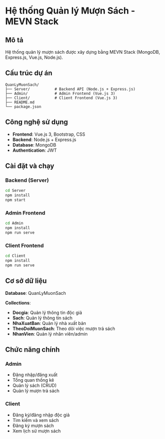 # Hệ thống Quản lý Mượn Sách - MEVN Stack

## Mô tả
Hệ thống quản lý mượn sách được xây dựng bằng MEVN Stack (MongoDB, Express.js, Vue.js, Node.js).

## Cấu trúc dự án
```
QuanLyMuonSach/
├── Server/           # Backend API (Node.js + Express.js)
├── Admin/            # Admin Frontend (Vue.js 3)
├── Client/           # Client Frontend (Vue.js 3)
├── README.md
└── package.json
```

## Công nghệ sử dụng
- **Frontend**: Vue.js 3, Bootstrap, CSS
- **Backend**: Node.js + Express.js
- **Database**: MongoDB
- **Authentication**: JWT

## Cài đặt và chạy

### Backend (Server)
```bash
cd Server
npm install
npm start
```

### Admin Frontend
```bash
cd Admin
npm install
npm run serve
```

### Client Frontend
```bash
cd Client
npm install
npm run serve
```

## Cơ sở dữ liệu
**Database**: QuanLyMuonSach

**Collections**:
- **Docgia**: Quản lý thông tin độc giả
- **Sach**: Quản lý thông tin sách
- **NhaXuatBan**: Quản lý nhà xuất bản
- **TheoDoiMuonSach**: Theo dõi việc mượn trả sách
- **NhanVien**: Quản lý nhân viên/admin

## Chức năng chính

### Admin
- Đăng nhập/đăng xuất
- Tổng quan thống kê
- Quản lý sách (CRUD)
- Quản lý mượn trả sách

### Client
- Đăng ký/đăng nhập độc giả
- Tìm kiếm và xem sách
- Đăng ký mượn sách
- Xem lịch sử mượn sách
